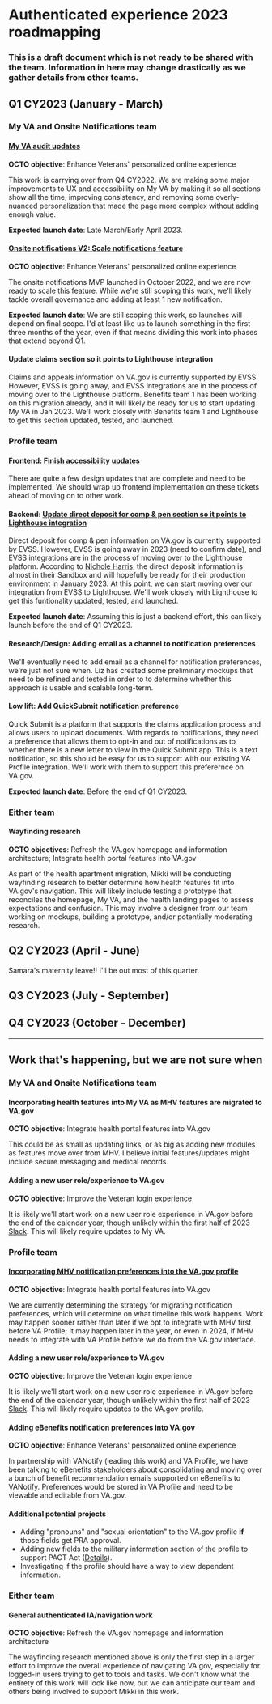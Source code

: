 # Authenticated experience 2023 roadmapping

### This is a draft document which is not ready to be shared with the team. Information in here may change drastically as we gather details from other teams.

## Q1 CY2023 (January - March)

### My VA and Onsite Notifications team

#### [My VA audit updates](https://github.com/department-of-veterans-affairs/va.gov-team/tree/master/products/identity-personalization/my-va/2022-audit#readme)

**OCTO objective**: Enhance Veterans' personalized online experience

This work is carrying over from Q4 CY2022. We are making some major improvements to UX and accessibility on My VA by making it so all sections show all the time, improving consistency, and removing some overly-nuanced personalization that made the page more complex without adding enough value.
 
**Expected launch date**: Late March/Early April 2023.

#### [Onsite notifications V2: Scale notifications feature](https://github.com/department-of-veterans-affairs/va.gov-team/tree/master/products/identity-personalization/onsite-notifications/notifications-v2#readme)

**OCTO objective**: Enhance Veterans' personalized online experience

The onsite notifications MVP launched in October 2022, and we are now ready to scale this feature. While we're still scoping this work, we'll likely tackle overall governance and adding at least 1 new notification.

**Expected launch date**: We are still scoping this work, so launches will depend on final scope. I'd at least like us to launch something in the first three months of the year, even if that means dividing this work into phases that extend beyond Q1.

#### Update claims section so it points to Lighthouse integration

Claims and appeals information on VA.gov is currently supported by EVSS. However, EVSS is going away, and EVSS integrations are in the process of moving over to the Lighthouse platform. Benefits team 1 has been working on this migration already, and it will likely be ready for us to start updating My VA in Jan 2023. We'll work closely with Benefits team 1 and Lighthouse to get this section updated, tested, and launched.

### Profile team

#### Frontend: [Finish accessibility updates](https://app.zenhub.com/workspaces/vft-59c95ae5fda7577a9b3184f8/issues/gh/department-of-veterans-affairs/va.gov-team/46756)

There are quite a few design updates that are complete and need to be implemented. We should wrap up frontend implementation on these tickets ahead of moving on to other work.

#### Backend: [Update direct deposit for comp & pen section so it points to Lighthouse integration](https://github.com/department-of-veterans-affairs/va.gov-team/blob/master/products/identity-personalization/direct-deposit/evss-lighthouse-migration/README.md)

Direct deposit for comp & pen information on VA.gov is currently supported by EVSS. However, EVSS is going away in 2023 (need to confirm date), and EVSS integrations are in the process of moving over to the Lighthouse platform. According to [Nichole Harris](https://dsva.slack.com/archives/C8R3JS8BU/p1670604479375849?thread_ts=1670603198.743219&cid=C8R3JS8BU), the direct deposit information is almost in their Sandbox and will hopefully be ready for their production environment in January 2023. At this point, we can start moving over our integration from EVSS to Lighthouse. We'll work closely with Lighthouse to get this funtionality updated, tested, and launched.

**Expected launch date**: Assuming this is just a backend effort, this can likely launch before the end of Q1 CY2023.

#### Research/Design: Adding email as a channel to notification preferences

We'll eventually need to add email as a channel for notification preferences, we're just not sure when. Liz has created some preliminary mockups that need to be refined and tested in order to to determine whether this approach is usable and scalable long-term. 

#### Low lift: Add QuickSubmit notification preference

Quick Submit is a platform that supports the claims application process and allows users to upload documents. With regards to notifications, they need a preference that allows them to opt-in and out of notifications as to whether there is a new letter to view in the Quick Submit app. This is a text notification, so this should be easy for us to support with our existing VA Profile integration. We'll work with them to support this preferernce on VA.gov. 

**Expected launch date**: Before the end of Q1 CY2023.

### Either team

#### Wayfinding research

**OCTO objectives**: Refresh the VA.gov homepage and information architecture; Integrate health portal features into VA.gov

As part of the health apartment migration, Mikki will be conducting wayfinding research to better determine how health features fit into VA.gov's navigation. This will likely include testing a prototype that reconciles the homepage, My VA, and the health landing pages to assess expectations and confusion. This may involve a designer from our team working on mockups, building a prototype, and/or potentially moderating research.

## Q2 CY2023 (April - June)

Samara's maternity leave!! I'll be out most of this quarter.

## Q3 CY2023 (July - September)

## Q4 CY2023 (October - December)

---------------

## Work that's happening, but we are not sure when

### My VA and Onsite Notifications team

#### Incorporating health features into My VA as MHV features are migrated to VA.gov

**OCTO objective**: Integrate health portal features into VA.gov

This could be as small as updating links, or as big as adding new modules as features move over from MHV. I believe initial features/updates might include secure messaging and medical records.

#### Adding a new user role/experience to VA.gov

**OCTO objective**: Improve the Veteran login experience

It is likely we'll start work on a new user role experience in VA.gov before the end of the calendar year, though unlikely within the first half of 2023 [Slack](https://dsva.slack.com/archives/G9TV2B50E/p1666828006560949?thread_ts=1666795077.350119&cid=G9TV2B50E). This will likely require updates to My VA.

### Profile team

#### [Incorporating MHV notification preferences into the VA.gov profile](https://github.com/department-of-veterans-affairs/va.gov-team/tree/master/products/identity-personalization/profile/notification-preferences/mhv-notification-preferences-migration#readme)

**OCTO objective**: Integrate health portal features into VA.gov

We are currently determining the strategy for migrating notification preferences, which will determine on what timeline this work happens. Work may happen sooner rather than later if we opt to integrate with MHV first before VA Profile; It may happen later in the year, or even in 2024, if MHV needs to integrate with VA Profile before we do from the VA.gov interface.  

#### Adding a new user role/experience to VA.gov

**OCTO objective**: Improve the Veteran login experience

It is likely we'll start work on a new user role experience in VA.gov before the end of the calendar year, though unlikely within the first half of 2023 [Slack](https://dsva.slack.com/archives/G9TV2B50E/p1666828006560949?thread_ts=1666795077.350119&cid=G9TV2B50E). This will likely require updates to the VA.gov profile.
  
#### Adding eBenefits notification preferences into VA.gov 

**OCTO objective**: Enhance Veterans' personalized online experience

In partnership with VANotify (leading this work) and VA Profile, we have been talking to eBenefits stakeholders about consolidating and moving over a bunch of benefit recommendation emails supported on eBenefits to VANotify. Preferences would be stored in VA Profile and need to be viewable and editable from VA.gov.

#### Additional potential projects

- Adding "pronouns" and "sexual orientation" to the VA.gov profile **if** those fields get PRA approval.
- Adding new fields to the military information section of the profile to support PACT Act ([Details](https://dsva.slack.com/archives/G03HQ55DC/p1667569982198959)).
- Investigating if the profile should have a way to view dependent information.

### Either team

#### General authenticated IA/navigation work

**OCTO objective**: Refresh the VA.gov homepage and information architecture

The wayfinding research mentioned above is only the first step in a larger effort to improve the overall experience of navigating VA.gov, especially for logged-in users trying to get to tools and tasks. We don't know what the entirety of this work will look like now, but we can anticipate our team and others being involved to support Mikki in this work.
